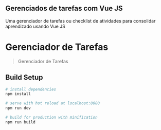## Gerenciados de tarefas com Vue JS
Uma gerenciador de tarefas ou checklist de atividades para consolidar aprendizado usando Vue JS

# Gerenciador de Tarefas

> Gerenciador de Tarefas

## Build Setup

``` bash
# install dependencies
npm install

# serve with hot reload at localhost:8080
npm run dev

# build for production with minification
npm run build
```
